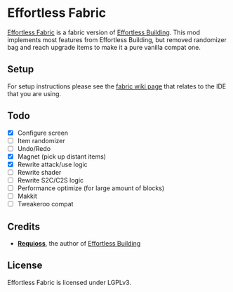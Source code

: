 # Effortless Fabric
[Effortless Fabric](https://www.curseforge.com/minecraft/mc-mods/effortless-fabric) is a fabric version of [Effortless Building](https://www.curseforge.com/minecraft/mc-mods/effortless-building).
This mod implements most features from Effortless Building, but removed randomizer bag and reach upgrade items to make it a pure vanilla compat one.

## Setup

For setup instructions please see the [fabric wiki page](https://fabricmc.net/wiki/tutorial:setup) that relates to the IDE that you are using.

## Todo
* [x] Configure screen
* [ ] Item randomizer
* [ ] Undo/Redo
* [x] Magnet (pick up distant items)
* [x] Rewrite attack/use logic
* [ ] Rewrite shader
* [ ] Rewrite S2C/C2S logic
* [ ] Performance optimize (for large amount of blocks)
* [ ] Makkit
* [ ] Tweakeroo compat

## Credits
* **[Requioss](https://www.curseforge.com/members/requioss)**, the author of [Effortless Building](https://www.curseforge.com/minecraft/mc-mods/effortless-building) 

## License

Effortless Fabric is licensed under LGPLv3.

